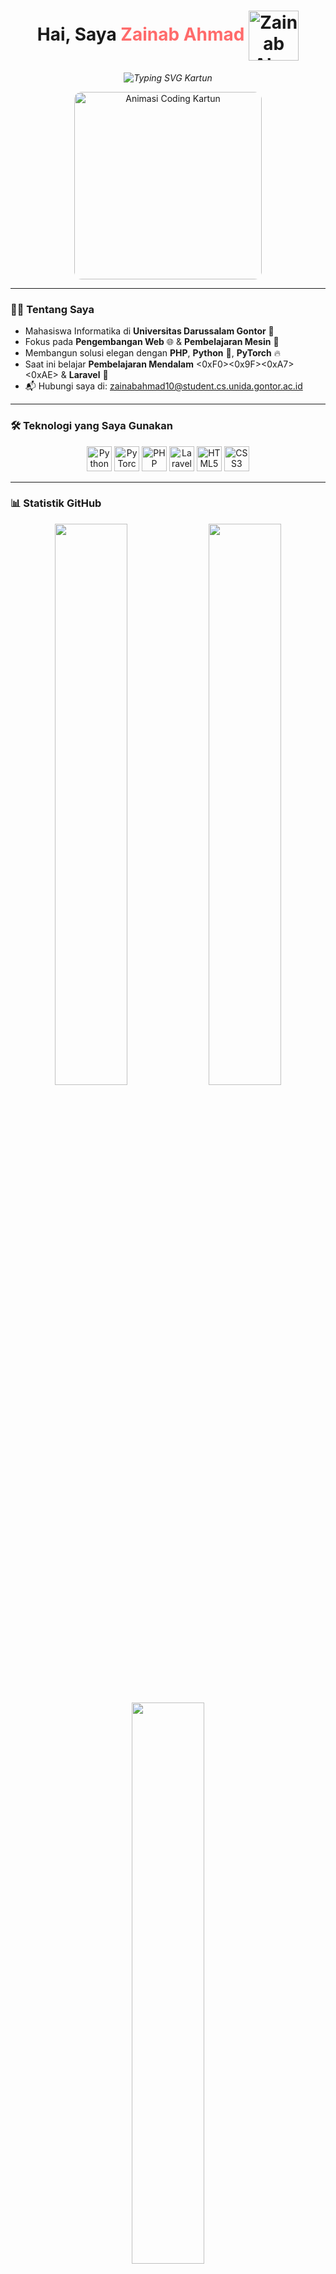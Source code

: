 <h1 align="center">
  Hai, Saya <span style="color:#ff6b6b;">Zainab Ahmad</span>
  <img src="LINK_GAMBAR_PROFIL_KARTUN_ANDA" alt="Zainab Ahmad Kartun" width="80" style="vertical-align: middle;">
</h1>

<p align="center">
  <em>
    <img src="https://readme-typing-svg.demolab.com?font=Fira+Code&weight=600&pause=800&color=ff9f43&center=true&width=450&lines=Fullstack+Web+Developer;Machine+Learning+Enthusiast;Open+Source+Contributor" alt="Typing SVG Kartun" />
  </em>
</p>

<p align="center">
  <img src="LINK_ANIMASI_CODING_KARTUN_ANDA" width="300" alt="Animasi Coding Kartun" style="border-radius: 12px;" />
</p>

---

### 👩‍🎓 Tentang Saya

- Mahasiswa Informatika di **Universitas Darussalam Gontor** 🏫
- Fokus pada **Pengembangan Web** 🌐 & **Pembelajaran Mesin** 🤖
- Membangun solusi elegan dengan **PHP**, **Python** 🐍, **PyTorch** 🔥
- Saat ini belajar **Pembelajaran Mendalam** <0xF0><0x9F><0xA7><0xAE> & **Laravel** 🚀
- 📬 Hubungi saya di: [zainabahmad10@student.cs.unida.gontor.ac.id](mailto:zainabahmad10@student.cs.unida.gontor.ac.id)

---

### 🛠️ Teknologi yang Saya Gunakan

<p align="center">
  <img src="LINK_IKON_PYTHON_KARTUN_ANDA" height="40" alt="Python Kartun" />
  <img src="LINK_IKON_PYTORCH_KARTUN_ANDA" height="40" alt="PyTorch Kartun" />
  <img src="LINK_IKON_PHP_KARTUN_ANDA" height="40" alt="PHP Kartun" />
  <img src="LINK_IKON_LARAVEL_KARTUN_ANDA" height="40" alt="Laravel Kartun" />
  <img src="LINK_IKON_HTML5_KARTUN_ANDA" height="40" alt="HTML5 Kartun" />
  <img src="LINK_IKON_CSS3_KARTUN_ANDA" height="40" alt="CSS3 Kartun" />
</p>

---

### 📊 Statistik GitHub

<p align="center">
  <img src="https://github-readme-stats.vercel.app/api?username=zainhmdd&show_icons=true&theme=pastel&hide_border=true" width="48%" />
  <img src="https://github-readme-streak-stats.herokuapp.com/?user=zainhmdd&theme=pastel&hide_border=true" width="48%" />
</p>

<p align="center">
  <img src="https://github-readme-stats.vercel.app/api/top-langs/?username=zainhmdd&layout=compact&theme=pastel&hide_border=true" width="48%" />
</p>

---

### 🚀 Proyek Unggulan

- [iris-classification](https://github.com/zainhmdd/iris-classification) 🧠 — Model MLP PyTorch untuk Dataset Iris
- [Face-mask-classification](https://github.com/zainhmdd/Face-mask-classification) 😷 — Klasifikasi Gambar berbasis VGG16
- [web-travel](https://github.com/zainhmdd/web-travel) ✈️ — Proyek Website Travel dengan PHP

---

### 📫 Terhubung dengan Saya

<p align="center">
  <a href="mailto:zainabahmad10@student.cs.unida.gontor.ac.id">
    <img src="LINK_IKON_EMAIL_KARTUN_ANDA" alt="Email Kartun" height="40" />
  </a>
  <a href="https://github.com/zainhmdd">
    <img src="LINK_IKON_GITHUB_KARTUN_ANDA" alt="GitHub Kartun" height="40" />
  </a>
  <a href="https://instagram.com/zainhmdd_">
    <img src="LINK_IKON_INSTAGRAM_KARTUN_ANDA" alt="Instagram Kartun" height="40" />
  </a>
</p>

---

<p align="center" style="font-size:0.9rem; color:#777;">
  Dibuat dengan ❤️ oleh <b>Zainab Ahmad</b>
</p>
